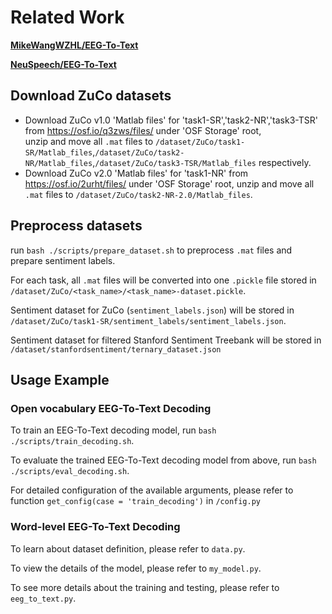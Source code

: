 # Related Work
**[MikeWangWZHL/EEG-To-Text](https://github.com/MikeWangWZHL/EEG-To-Text)**

**[NeuSpeech/EEG-To-Text](https://github.com/NeuSpeech/EEG-To-Text)**

## Download ZuCo datasets
- Download ZuCo v1.0 'Matlab files' for 'task1-SR','task2-NR','task3-TSR' from https://osf.io/q3zws/files/ under 'OSF Storage' root,  
unzip and move all `.mat` files to `/dataset/ZuCo/task1-SR/Matlab_files`,`/dataset/ZuCo/task2-NR/Matlab_files`,`/dataset/ZuCo/task3-TSR/Matlab_files` respectively.
- Download ZuCo v2.0 'Matlab files' for 'task1-NR' from https://osf.io/2urht/files/ under 'OSF Storage' root, unzip and move all `.mat` files to `/dataset/ZuCo/task2-NR-2.0/Matlab_files`.

## Preprocess datasets
run `bash ./scripts/prepare_dataset.sh` to preprocess `.mat` files and prepare sentiment labels. 

For each task, all `.mat` files will be converted into one `.pickle` file stored in `/dataset/ZuCo/<task_name>/<task_name>-dataset.pickle`. 

Sentiment dataset for ZuCo (`sentiment_labels.json`) will be stored in `/dataset/ZuCo/task1-SR/sentiment_labels/sentiment_labels.json`. 

Sentiment dataset for filtered Stanford Sentiment Treebank will be stored in `/dataset/stanfordsentiment/ternary_dataset.json`

## Usage Example
### Open vocabulary EEG-To-Text Decoding
To train an EEG-To-Text decoding model, run `bash ./scripts/train_decoding.sh`.

To evaluate the trained EEG-To-Text decoding model from above, run `bash ./scripts/eval_decoding.sh`.

For detailed configuration of the available arguments, please refer to function `get_config(case = 'train_decoding')` in `/config.py`

### Word-level EEG-To-Text Decoding
To learn about dataset definition, please refer to `data.py`.

To view the details of the model, please refer to `my_model.py`.

To see more details about the training and testing, please refer to `eeg_to_text.py`.
